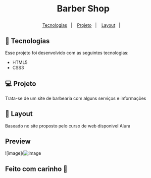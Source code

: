 <h1 align="center">
  <p> Barber Shop </>
</h1>

<p align="center">
  <a href="#-tecnologias">Tecnologias</a>&nbsp;&nbsp;&nbsp;|&nbsp;&nbsp;&nbsp;
  <a href="#-projeto">Projeto</a>&nbsp;&nbsp;&nbsp;|&nbsp;&nbsp;&nbsp;
  <a href="#-layout">Layout</a>&nbsp;&nbsp;&nbsp;|&nbsp;&nbsp;&nbsp;
</p>


## 🚀 Tecnologias

Esse projeto foi desenvolvido com as seguintes tecnologias:

- HTML5
- CSS3

## 💻 Projeto

Trata-se de um site de barbearia com alguns serviços e informações

## 🔖 Layout

Baseado no site proposto pelo curso de web disponivel Alura

## Preview

  ![image](![image](https://user-images.githubusercontent.com/50409673/133301707-dcbe3c37-c2d7-4574-b361-a5e68edc5edb.png)


 

## Feito com carinho 💜
